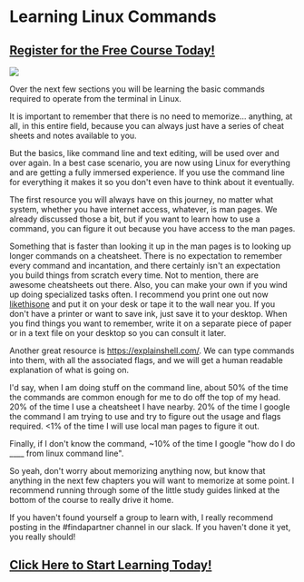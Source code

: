 # Learning Linux Commands
##  [Register for the Free Course Today!](https://roppers.thinkific.com/courses/computing-fundamentals)
[<img src="https://imgs.xkcd.com/comics/tar.png">](https://xkcd.com/1168/)

Over the next few sections you will be learning the basic commands required to operate from the terminal in Linux.

It is important to remember that there is no need to memorize... anything, at all, in this entire field, because you can always just have a series of cheat sheets and notes available to you.

But the basics, like command line and text editing, will be used over and over again. In a best case scenario, you are now using Linux for everything and are getting a fully immersed experience. If you use the command line for everything it makes it so you don't even have to think about it eventually. 

The first resource you will always have on this journey, no matter what system, whether you have internet access, whatever, is man pages. We already discussed those a bit, but if you want to learn how to use a command, you can figure it out because you have access to the man pages.

Something that is faster than looking it up in the man pages is to looking up longer commands on a cheatsheet. There is no expectation to remember every command and incantation, and there certainly isn't an expectation you build things from scratch every time. Not to mention, there are awesome cheatsheets out there. Also, you can make your own if you wind up doing specialized tasks often. I recommend you print one out now [likethisone](https://images.linoxide.com/linux-commands-cheat-sheet-A4.pdf) and put it on your desk or tape it to the wall near you. If you don't have a printer or want to save ink, just save it to your desktop. When you find things you want to remember, write it on a separate piece of paper or in a text file on your desktop so you can consult it later. 

Another great resource is <https://explainshell.com/>. We can type commands into them, with all the associated flags, and we will get a human readable explanation of what is going on. 

I'd say, when I am doing stuff on the command line, about 50% of the time the commands are common enough for me to do off the top of my head. 20% of the time I use a cheatsheet I have nearby. 20% of the time I google the command I am trying to use and try to figure out the usage and flags required. <1% of the time I will use local man pages to figure it out.

Finally, if I don't know the command, ~10% of the time I google "how do I do ____ from linux command line".

So yeah, don't worry about memorizing anything now, but know that anything in the next few chapters you will want to memorize at some point. I recommend running through some of the little study guides linked at the bottom of the course to really drive it home.

If you haven't found yourself a group to learn with, I really recommend posting in the #findapartner channel in our slack. If you haven't done it yet, you really should! 

##  [Click Here to Start Learning Today!](https://roppers.thinkific.com/courses/computing-fundamentals)
